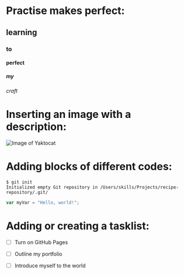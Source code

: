 # Practise makes perfect:

## learning

### to 

#### perfect 

##### my 

###### craft

# Inserting an image with a description:

![Image of Yaktocat](https://octodex.github.com/images/yaktocat.png) 

# Adding blocks of different codes:

```
$ git init
Initialized empty Git repository in /Users/skills/Projects/recipe-repository/.git/
```
``` javascript
var myVar = "Hello, world!";
```
# Adding or creating a tasklist:
- [ ] Turn on GitHub Pages
- [ ] Outline my portfolio
- [ ] Introduce myself to the world

